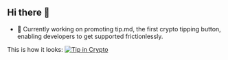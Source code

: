 ## Hi there 👋
- 🔭 Currently working on promoting tip.md, the first crypto tipping button, enabling developers to get supported frictionlessly.

This is how it looks: [![Tip in Crypto](https://tip.md/badge.svg)](https://tip.md/xR0am)
<!--

**xR0am/xR0am** is a ✨ _special_ ✨ repository because its `README.md` (this file) appears on your GitHub profile.

Here are some ideas to get you started:

- 🔭 I’m currently working on ...
- 🌱 I’m currently learning ...
- 👯 I’m looking to collaborate on ...
- 🤔 I’m looking for help with ...
- 💬 Ask me about ...
- 📫 How to reach me: ...
- 😄 Pronouns: ...
- ⚡ Fun fact: ...
-->
